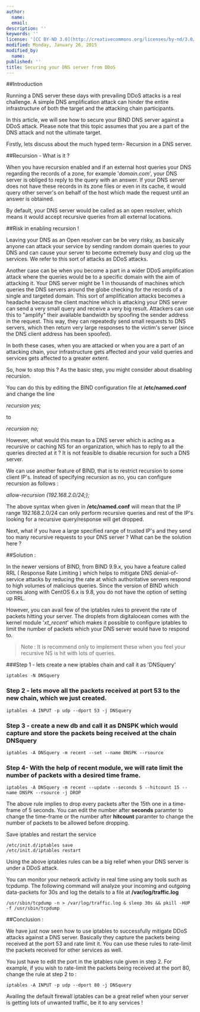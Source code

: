 ```yaml
---
author:
  name: 
  email: 
description: ''
keywords: ''
license: '[CC BY-ND 3.0](http://creativecommons.org/licenses/by-nd/3.0/us/)'
modified: Monday, January 26, 2015
modified_by:
  name:
published: ''
title: Securing your DNS server from DDoS
---
```


##Introduction

Running a DNS server these days with prevailing DDoS attacks is a real challenge. A simple DNS amplification attack can hinder the entire infrastructure of both the target and the attacking chain participants.

In this article, we will see how to secure your BIND DNS server against a DDoS attack. Please note that this topic assumes that you are a part of the DNS attack and not the ultimate target.

Firstly, lets discuss about the much hyped term- Recursion in a DNS server.

##Recursion - What is it ?


When you have recursion enabled and if an external host queries your DNS regarding the records of a zone, for example '*domain.com*', your DNS server is obliged to reply to the query with an answer. If your DNS server does not have these records in its zone files or even in its cache, it would query other server's on behalf of the host which made the request until an answer is obtained.

By default, your DNS server would be called as an open resolver, which means it would accept recursive queries from all external locations. 

##Risk in enabling recursion !

Leaving your DNS as an Open resolver can be be very risky, as basically anyone can attack your service by sending random domain queries to your DNS and can cause your server to become extremely busy and clog up the services. We refer to this sort of attacks as DDoS attacks.

Another case can be when you become a part in a wider DDoS amplification attack where the queries would be to
a specific domain with the aim of attacking it. Your DNS server might be 1 in thousands of machines which queries the DNS servers around the globe checking for the records of a single and targeted domain. This sort of amplification attacks becomes a headache because the client machine which is attacking your DNS server can send a very small query and receive a very big result. Attackers can use this to "amplify" their available bandwidth by spoofing the sender address in the request. This way, they can repeatedly send small requests to DNS servers, which then return very large responses to the victim's server (since the DNS client address has been spoofed).

In both these cases, when you are attacked or when you are a part of an attacking chain, your infrastructure gets affected and your valid queries and services gets affected to a greater extent.

So, how to stop this ? As the basic step, you might consider about disabling recursion.

You can do this by editing the BIND configuration file at 
**/etc/named.conf** and change the line

*recursion yes;*

to

*recursion no;*

However, what would this mean to a DNS server which is acting as a recursive or caching NS for an organization, which has to reply to all the queries directed at it ? It is not feasible to disable recursion for such a DNS server. 

We can use another feature of BIND, that is to restrict recursion to some client IP's.
Instead of specifying recursion as no, you can configure recursion as follows :

*allow-recursion {192.168.2.0/24;};*

The above syntax when given in **/etc/named.conf** will mean that the IP range 192.168.2.0/24 can only perform recursive queries and rest of the IP's looking for a recursive query/response will get dropped.

Next, what if you have a large specified range of trusted IP's and they send too many recursive requests to your DNS server ? What can be the solution here ?

##Solution :

In the newer versions of BIND, from BIND 9.9.x, you have a feature called RRL ( Response Rate Limiting ) which helps to mitigate DNS denial-of-service attacks by reducing the rate at which authoritative servers respond to high volumes of malicious queries. Since the version of BIND which comes along with CentOS 6.x is 9.8, you do not have the option of setting up RRL.

However, you can avail few of the iptables rules to prevent the rate of packets hitting your server. The droplets from digitalocean comes with the kernel module '*xt_recent*' which makes it possible to configure iptables to limit the number of packets which your DNS server would have to respond to.


> Note : It is recommend only to implement these when you feel your recursive NS is hit with lots of queries.

###Step 1 - lets create a new iptables chain and call it as 'DNSquery'


    iptables -N DNSquery
 


### Step 2 - lets move all the packets received at port 53 to the new chain, which we just created.

`iptables -A INPUT -p udp --dport 53 -j DNSquery` 

### Step 3 -  create a new db and call it as DNSPK which would capture and store the packets being received at the chain DNSquery

    iptables -A DNSquery -m recent --set --name DNSPK --rsource 

### Step 4- With the help of recent module, we will rate limit the number of packets with a desired time frame.

    iptables -A DNSquery -m recent --update --seconds 5 --hitcount 15 --name DNSPK --rsource -j DROP

The above rule implies to drop every packets after the 15th one in a time-frame of 5 seconds. You can edit
the number after **seconds** paramter to change the time-frame or the number after **hitcount** paramter to change the number of packets to be allowed before dropping.

Save iptables and restart the service

    /etc/init.d/iptables save
    /etc/init.d/iptables restart

Using the above iptables rules can be a big relief when your DNS server is under a DDoS attack.

You can monitor your network activity in real time using any tools such as tcpdump. The following command will analyze your incoming and outgoing data-packets for 30s and log the details to a file at **/var/log/traffic.log**

    /usr/sbin/tcpdump -n > /var/log/traffic.log & sleep 30s && pkill -HUP -f /usr/sbin/tcpdump


##Conclusion :

We have just now seen how to use iptables to successfully mitigate DDoS attacks against a DNS server. Basically they capture the packets being received at the port 53 and rate limit it. You can use these rules to rate-limit the packets received for other services as well.

You just have to edit the port in the iptables rule given in step 2. For example, if you wish to rate-limit the packets being received at the port 80, change the rule at step 2 to :

`iptables -A INPUT -p udp --dport 80 -j DNSquery` 


Availing the default firewall iptables can be a great relief when your server is getting lots of unwanted traffic, be it to any services !






​
